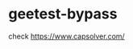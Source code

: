 # geetest-bypass
check https://www.capsolver.com/ 





















                                                                                                                       
